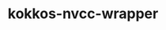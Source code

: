 ---
title: "kokkos-nvcc-wrapper"
layout: cache
categories: [package, v0.23.0]
meta: {"versions": ["4.4.01"], "compilers": ["gcc@=11.4.0", "gcc@=9.4.0"], "oss": ["ubuntu20.04", "ubuntu22.04"], "platforms": ["linux"], "targets": ["neoverse_v1", "neoverse_v2", "ppc64le", "x86_64_v3"], "stacks": ["e4s", "e4s-neoverse-v2", "e4s-neoverse_v1", "e4s-power", "root"], "num_specs": 5, "num_specs_by_stack": {"e4s-power": 1, "root": 5, "e4s-neoverse_v1": 2, "e4s-neoverse-v2": 1, "e4s": 1}}
spec_details: [{"hash": "7mqghzjcxde2kb5uu3m7wrrk7gduv56f", "compiler": "gcc@=9.4.0", "versions": ["4.4.01"], "os": "ubuntu20.04", "platform": "linux", "target": "ppc64le", "variants": ["build_system=generic"], "stacks": ["e4s-power", "root"], "size": "-", "tarball": "https://binaries.spack.io/v0.23.0/build_cache/linux-ubuntu20.04-ppc64le/gcc-9.4.0/kokkos-nvcc-wrapper-4.4.01/linux-ubuntu20.04-ppc64le-gcc-9.4.0-kokkos-nvcc-wrapper-4.4.01-7mqghzjcxde2kb5uu3m7wrrk7gduv56f.spack"}, {"hash": "av6efcfx4k3tk2qnyhg3lklz74gz5tqu", "compiler": "gcc@=11.4.0", "versions": ["4.4.01"], "os": "ubuntu22.04", "platform": "linux", "target": "neoverse_v1", "variants": ["build_system=generic"], "stacks": ["root", "e4s-neoverse_v1"], "size": "-", "tarball": "https://binaries.spack.io/v0.23.0/build_cache/linux-ubuntu22.04-neoverse_v1/gcc-11.4.0/kokkos-nvcc-wrapper-4.4.01/linux-ubuntu22.04-neoverse_v1-gcc-11.4.0-kokkos-nvcc-wrapper-4.4.01-av6efcfx4k3tk2qnyhg3lklz74gz5tqu.spack"}, {"hash": "o45wu7emqlagh2b27h7u3ctgx72vfsn4", "compiler": "gcc@=11.4.0", "versions": ["4.4.01"], "os": "ubuntu22.04", "platform": "linux", "target": "neoverse_v1", "variants": ["build_system=generic"], "stacks": ["root", "e4s-neoverse_v1"], "size": "-", "tarball": "https://binaries.spack.io/v0.23.0/build_cache/linux-ubuntu22.04-neoverse_v1/gcc-11.4.0/kokkos-nvcc-wrapper-4.4.01/linux-ubuntu22.04-neoverse_v1-gcc-11.4.0-kokkos-nvcc-wrapper-4.4.01-o45wu7emqlagh2b27h7u3ctgx72vfsn4.spack"}, {"hash": "mat3gsc3fsgv6evlvpgole6qmahdfj66", "compiler": "gcc@=11.4.0", "versions": ["4.4.01"], "os": "ubuntu22.04", "platform": "linux", "target": "neoverse_v2", "variants": ["build_system=generic"], "stacks": ["root", "e4s-neoverse-v2"], "size": "-", "tarball": "https://binaries.spack.io/v0.23.0/build_cache/linux-ubuntu22.04-neoverse_v2/gcc-11.4.0/kokkos-nvcc-wrapper-4.4.01/linux-ubuntu22.04-neoverse_v2-gcc-11.4.0-kokkos-nvcc-wrapper-4.4.01-mat3gsc3fsgv6evlvpgole6qmahdfj66.spack"}, {"hash": "ltfruoajp5nw6wmgxwx4gxjtyaeor3px", "compiler": "gcc@=11.4.0", "versions": ["4.4.01"], "os": "ubuntu22.04", "platform": "linux", "target": "x86_64_v3", "variants": ["build_system=generic"], "stacks": ["e4s", "root"], "size": "-", "tarball": "https://binaries.spack.io/v0.23.0/build_cache/linux-ubuntu22.04-x86_64_v3/gcc-11.4.0/kokkos-nvcc-wrapper-4.4.01/linux-ubuntu22.04-x86_64_v3-gcc-11.4.0-kokkos-nvcc-wrapper-4.4.01-ltfruoajp5nw6wmgxwx4gxjtyaeor3px.spack"}]
---